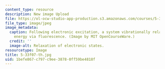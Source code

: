 ```yaml
---
content_type: resource
description: New image Upload
file: https://ol-ocw-studio-app-production.s3.amazonaws.com/courses/5-33-advanced-chemical-experimentation-and-instrumentation-fall-2007/1befe867c797c9ee38780ff59be4818f_5-33f07-th.jpg
file_type: image/jpeg
image_metadata:
  caption: Following electronic excitation, a system vibrationally relaxes and releases
    energy via fluorescence. (Image by MIT OpenCourseWare.)
  credit: ''
  image-alt: Relaxation of electronic states.
resourcetype: Image
title: 5-33f07-th.jpg
uid: 1befe867-c797-c9ee-3878-0ff59be4818f
---
```

